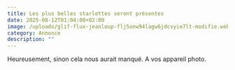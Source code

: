 ```yaml
---
title: Les plus belles starlettes seront présentes
date: 2025-08-12T01:04:00+02:00
image: /uploads/glif-flux-jeanloup-flj5onw94lagw6jdcvyie7lt-modifie.webp
category: Annonce
description: ""
---
```

Heureusement, sinon cela nous aurait manqué. A vos appareil photo.
